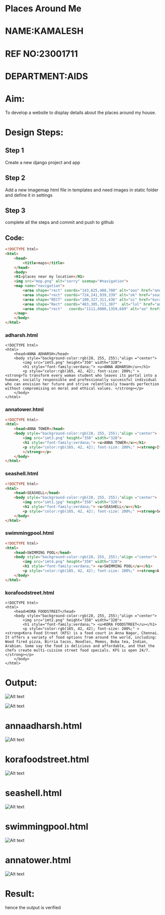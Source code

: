 
# Places Around Me
# NAME:KAMALESH
# REF NO:23001711
# DEPARTMENT:AIDS
# Aim:
To develop a website to display details about the places around my house.

# Design Steps:
## Step 1

Create a new django project and app

## Step 2

Add a new imagemap html file in templates and need images in static folder and define it in settings

## Step 3

complete all the steps and commit and push to github

## Code:
```html
<!DOCTYPE html>
<html>
    <head>
        <title>maps</title>
    </head>
    <body>
    <H1>places near my location</H1>
    <img src="mop.png" alt="sorry" usemap="#navigation">
    <map name="navigation">
        <area shape="rect" coords="143,625,408,708" alt="ooo" href="annadharsh.html" title="annaadharsh">
        <area shape="rect" coords="724,241,939,339" alt="ok" href="seashell.html" title="seashell">
        <area shape="RECT" coords="100,327,311,436" alt="oi" href="korafoodstreet.html" title="korafood">
        <area shape="Rect" coords="483,305,711,387"  alt="lol" href="annatower.html" title="annatower">
        <area shape="rect"   coords="1111,6000,1359,689" alt="oo" href="swimmingpool.html" title="swimmingpool">
    </map>
    </body>
</html>
```
### adharsh.html
```
<!DOCTYPE html>
<html>
    <head>ANNA ADHARSH</head>
    <body style="background-color:rgb(28, 255, 255);"align ="center">
        <img src="imt5.png" height="350" width="320">
        <h1 style="font-family:verdana;"> <u>ANNA ADHARSH</u></h1>
        <p style="color:rgb(165, 42, 42); font-size: 200%;" ><strong>To transform every woman student who leaves its portal into a humane, socially responsible and professionally successful individual who can envision her future and strive relentlessly towards perfection without compromising on moral and ethical values. </strong></p>
    </body>
</html>
```

### annatower.html
```html
<!DOCTYPE html>
<html>
    <head>ANNA TOWER</head>
    <body style="background-color:rgb(28, 255, 255);"align ="center">
        <img src="imt3.png" height="350" width="320">
        <h1 style="font-family:verdana;"> <u>ANNA TOWER</u></h1>
        <p style="color:rgb(165, 42, 42); font-size: 200%;" ><strong>It is one of the prime residential areas in Chennai and is home to several prominent doctors, lawyers and politicians. Real estate prices are among the highest in the city. A recent addition to the area is VR Chennai Mall, located near Shanthi Colony and Thirumangalam junction.
        </strong></p>
    </body>
</html>
```
### seashell.html
```html
<!DOCTYPE html>
<html>
    <head>SEASHELL</head>
    <body style="background-color:rgb(28, 255, 255);"align ="center">
        <img src="imt1.jpg" height="350" width="320">
        <h1 style="font-family:verdana;"> <u>SEASHELL</u></h1>
        <p style="color:rgb(165, 42, 42); font-size: 200%;" ><strong>Sea Shell in Thousand Lights, Chennai is a well-known restaurant that serves both local and non-local customers. The restaurant is known for its seafood and Arabian-style dishes. Some say the restaurant has great customer service and tasty food. Sea Shell Restaurant in Chennai is owned by the famous Tamil actor ARYA.  </strong></p>
    </body>
</html>
```
### swimmingpool.html
```html
<!DOCTYPE html>
<html>
    <head>SWIMMING POOL</head>
    <body style="background-color:rgb(28, 255, 255);"align ="center">
        <img src="imt4.png" height="350" width="320">
        <h1 style="font-family:verdana;"> <u>SWIMMING POOL</u></h1>
        <p style="color:rgb(165, 42, 42); font-size: 200%;" ><strong>A swimming pool is a tank or large basin that is filled with water and intended for recreational or competitive swimming or diving. Pools are also used for other bathing activities, such as playing, wading, water exercising, floating on inner tubes, or cooling off on hot days. </strong></p>
    </body>
</html>
```
### korafoodstreet.html
```
<!DOCTYPE html>
<html>
    <head>KORA FOODSTREET</head>
    <body style="background-color:rgb(28, 255, 255);"align ="center">
        <img src="imt2.png" height="350" width="320">
        <h1 style="font-family:verdana;"> <u>KORA FOODSTREET</u></h1>
        <p style="color:rgb(165, 42, 42); font-size: 200%;" ><strong>Kora Food Street (KFS) is a food court in Anna Nagar, Chennai. It offers a variety of food options from around the world, including: Wood fired pizza, Birria tacos, Noodles, Momos, Boba tea, Indian, Arabian. Some say the food is delicious and affordable, and that the chefs create multi-cuisine street food specials. KFS is open 24/7. </strong></p>
    </body>
</html>
```

# Output:

![Alt text](<Screenshot 2023-11-23 091445.png>)

![Alt text](<Screenshot 2023-11-23 091456.png>)

# annaadharsh.html

![Alt text](<Screenshot 2023-11-23 091641.png>)


# korafoodstreet.html

![Alt text](<Screenshot 2023-11-23 091727.png>)


# seashell.html

![Alt text](<Screenshot 2023-11-23 091805.png>)

# swimmingpool.html

![Alt text](<Screenshot 2023-11-23 091852.png>)



# annatower.html


![Alt text](<Screenshot 2023-11-23 092042.png>)


# Result:
hence the output is verified

